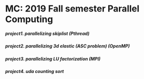 # MC: 2019 Fall semester Parallel Computing
  ##### project1. parallelizing skiplist (Pthread)
  ##### project2. parallelizing 3d elastic (ASC problem) (OpenMP)
  ##### project3. parallelizing LU factorization (MPI)
  ##### project4. uda counting sort
